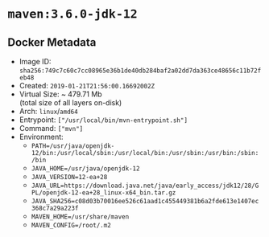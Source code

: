 # `maven:3.6.0-jdk-12`

## Docker Metadata

- Image ID: `sha256:749c7c60c7cc08965e36b1de40db284baf2a02dd7da363ce48656c11b72feb48`
- Created: `2019-01-21T21:56:00.16692002Z`
- Virtual Size: ~ 479.71 Mb  
  (total size of all layers on-disk)
- Arch: `linux`/`amd64`
- Entrypoint: `["/usr/local/bin/mvn-entrypoint.sh"]`
- Command: `["mvn"]`
- Environment:
  - `PATH=/usr/java/openjdk-12/bin:/usr/local/sbin:/usr/local/bin:/usr/sbin:/usr/bin:/sbin:/bin`
  - `JAVA_HOME=/usr/java/openjdk-12`
  - `JAVA_VERSION=12-ea+28`
  - `JAVA_URL=https://download.java.net/java/early_access/jdk12/28/GPL/openjdk-12-ea+28_linux-x64_bin.tar.gz`
  - `JAVA_SHA256=c08d03b70016ee526c61aad1c455449381b6a2fde613e1407ec368c7a29a223f`
  - `MAVEN_HOME=/usr/share/maven`
  - `MAVEN_CONFIG=/root/.m2`
